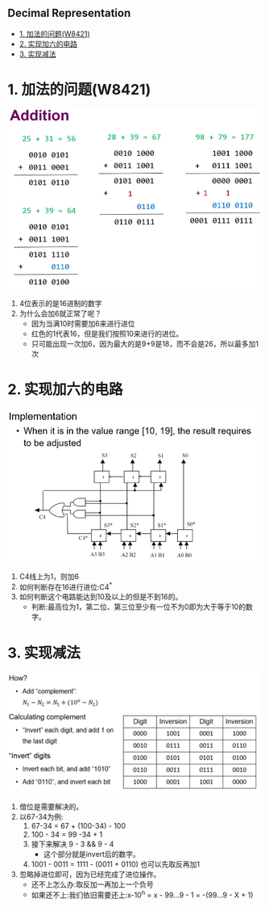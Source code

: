 **Decimal Representation**
---
<!-- TOC -->

- [1. 加法的问题(W8421)](#1-加法的问题w8421)
- [2. 实现加六的电路](#2-实现加六的电路)
- [3. 实现减法](#3-实现减法)

<!-- /TOC -->

# 1. 加法的问题(W8421)

![](img/cpt5/cpt5-1.png)

1. 4位表示的是16进制的数字
2. 为什么会加6就正常了呢？
    + 因为当满10时需要加6来进行进位
    + 红色的1代表16，但是我们按照10来进行的进位。
    + 只可能出现一次加6，因为最大的是9+9是18，而不会是26，所以最多加1次

# 2. 实现加六的电路

![](img/cpt5/cpt5-2.png)

1. C4线上为1，则加6
2. 如何判断存在16进行进位:C4<sup>*</sup>
3. 如何判断这个电路能达到10及以上的但是不到16的。
    + 判断:最高位为1，第二位、第三位至少有一位不为0即为大于等于10的数字。

# 3. 实现减法

![](img/cpt5/cpt5-3.png)

1. 借位是需要解决的。
2. 以67-34为例:
    1. 67-34 = 67 + (100-34) - 100
    2. 100 - 34 = 99 -34 + 1
    3. 接下来解决 9 - 3 && 9 - 4
        + 这个部分就是invert后的数字。
    4. 1001 - 0011 = 1111 - (0011 + 0110) 也可以先取反再加1
3. 忽略掉进位即可，因为已经完成了进位操作。
    + 还不上怎么办:取反加一再加上一个负号
    + 如果还不上:我们依旧需要还上:x-10<sup>n</sup> = x - 99...9 - 1 = -(99...9 - X + 1)